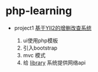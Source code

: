 # php-learning

- project1 [基于YII2的增删改查系统](https://github.com/huochezaodian/php-learning/tree/master/YII-project/basic)
    
    1. ui使用php模板
    2. 引入bootstrap
    3. mvc 模式
    4. 给 [library](https://github.com/huochezaodian/library) 系统提供网络api
